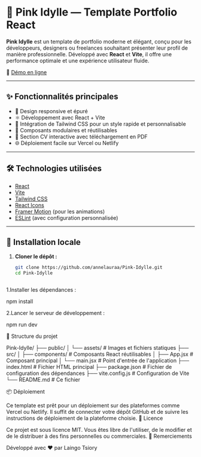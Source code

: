 # 🎀 Pink Idylle — Template Portfolio React

**Pink Idylle** est un template de portfolio moderne et élégant, conçu pour les développeurs, designers ou freelances souhaitant présenter leur profil de manière professionnelle. Développé avec **React** et **Vite**, il offre une performance optimale et une expérience utilisateur fluide.

🔗 [Démo en ligne](https://pink-idylle.vercel.app)

---

## ✨ Fonctionnalités principales

- 🎨 Design responsive et épuré
- ⚛️ Développement avec React + Vite
- 💨 Intégration de Tailwind CSS pour un style rapide et personnalisable
- 🧩 Composants modulaires et réutilisables
- 📄 Section CV interactive avec téléchargement en PDF
- 🌐 Déploiement facile sur Vercel ou Netlify

---

## 🛠️ Technologies utilisées

- [React](https://reactjs.org/)
- [Vite](https://vitejs.dev/)
- [Tailwind CSS](https://tailwindcss.com/)
- [React Icons](https://react-icons.github.io/react-icons/)
- [Framer Motion](https://www.framer.com/motion/) (pour les animations)
- [ESLint](https://eslint.org/) (avec configuration personnalisée)

---

## 🚀 Installation locale

1. **Cloner le dépôt :**

   ```bash
   git clone https://github.com/annelauraa/Pink-Idylle.git
   cd Pink-Idylle



1.Installer les dépendances :

npm install

2.Lancer le serveur de développement :

npm run dev


🧾 Structure du projet

Pink-Idylle/
├── public/
│   └── assets/           # Images et fichiers statiques
├── src/
│   ├── components/       # Composants React réutilisables
│   ├── App.jsx           # Composant principal
│   └── main.jsx          # Point d'entrée de l'application
├── index.html            # Fichier HTML principal
├── package.json          # Fichier de configuration des dépendances
├── vite.config.js        # Configuration de Vite
└── README.md             # Ce fichier

📦 Déploiement

Ce template est prêt pour un déploiement sur des plateformes comme Vercel ou Netlify. Il suffit de connecter votre dépôt GitHub et de suivre les instructions de déploiement de la plateforme choisie.
📄 Licence

Ce projet est sous licence MIT. Vous êtes libre de l'utiliser, de le modifier et de le distribuer à des fins personnelles ou commerciales.
🙏 Remerciements

Développé avec ❤️ par Laingo Tsiory